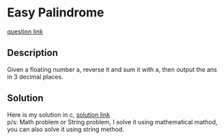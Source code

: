 # Easy Palindrome
[question link](https://140.114.85.195/problem/18)

## Description
Given a floating number a, reverse it and sum it with a, then output the ans in 3 decimal places.

## Solution
Here is my solution in c, [solution link](https://github.com/SJieNg123/Code-practice/blob/main/Nthu%20IPHTOJ/Problem18%20-%20Easy%20Palindrome.c)
<br>p/s: Math problem or String problem, I solve it using mathematical mathod, you can also solve it using string method.
